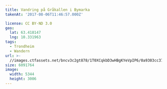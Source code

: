 ```yaml
---
title: Vandring på Gråkallen i Bymarka
takenAt: '2017-08-06T11:46:57.000Z'

license: CC BY-ND 3.0
geo:
  lat: 63.418147
  lng: 10.331963
tags:
  - Trondheim
  - Wandern
url: >-
  //images.ctfassets.net/bncv3c2gt878/1T0XCqkbD3wHBgKYeVpIP6/0a9303cc370ade4c10b50ae449195c71/vandring-p-grkallen-i-bymarka_36011240920_o
size: 6091764
image:
  width: 5344
  height: 3006
---
```

